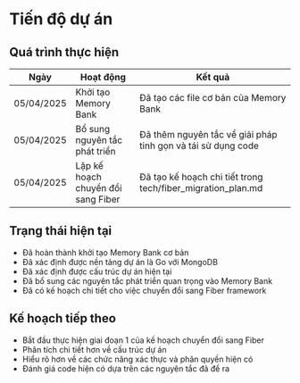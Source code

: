 # Tiến độ dự án

## Quá trình thực hiện
| Ngày | Hoạt động | Kết quả |
|------|-----------|---------|
| 05/04/2025 | Khởi tạo Memory Bank | Đã tạo các file cơ bản của Memory Bank |
| 05/04/2025 | Bổ sung nguyên tắc phát triển | Đã thêm nguyên tắc về giải pháp tinh gọn và tái sử dụng code |
| 05/04/2025 | Lập kế hoạch chuyển đổi sang Fiber | Đã tạo kế hoạch chi tiết trong tech/fiber_migration_plan.md |

## Trạng thái hiện tại
- Đã hoàn thành khởi tạo Memory Bank cơ bản
- Đã xác định được nền tảng dự án là Go với MongoDB
- Đã xác định được cấu trúc dự án hiện tại
- Đã bổ sung các nguyên tắc phát triển quan trọng vào Memory Bank
- Đã có kế hoạch chi tiết cho việc chuyển đổi sang Fiber framework

## Kế hoạch tiếp theo
- Bắt đầu thực hiện giai đoạn 1 của kế hoạch chuyển đổi sang Fiber
- Phân tích chi tiết hơn về cấu trúc dự án
- Hiểu rõ hơn về các chức năng xác thực và phân quyền hiện có
- Đánh giá code hiện có dựa trên các nguyên tắc đã đề ra 
